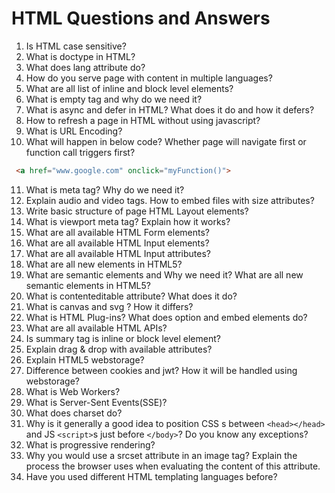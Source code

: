 # HTML Questions and Answers

1. Is HTML case sensitive?
2. What is doctype in HTML?
3. What does lang attribute do?
4. How do you serve page with content in multiple languages?
5. What are all list of inline and block level elements?
6. What is empty tag and why do we need it?
7. What is async and defer in HTML? What does it do and how it defers?
8. How to refresh a page in HTML without using javascript?
9. What is URL Encoding?
10. What will happen in below code? Whether page will navigate first or function call triggers first?

 ```html
  <a href="www.google.com" onclick="myFunction()">
  ```
11. What is meta tag? Why do we need it?
12. Explain audio and video tags. How to embed files with size attributes? 
13. Write basic structure of page HTML Layout elements?
14. What is viewport meta tag? Explain how it works?
15. What are all available HTML Form elements?
16. What are all available HTML Input elements?
17. What are all available HTML Input attributes?
18. What are all new elements in HTML5?
19. What are semantic elements and Why we need it? What are all new semantic elements in HTML5?
20. What is contenteditable attribute? What does it do?
21. What is canvas and svg ? How it differs?
22. What is HTML Plug-ins? What does option and embed elements do?
23. What are all available HTML APIs?
24. Is summary tag is inline or block level element?
25. Explain drag & drop with available attributes?
26. Explain HTML5 webstorage?
27. Difference between cookies and jwt? How it will be handled using webstorage?
28. What is Web Workers?
29. What is Server-Sent Events(SSE)?
30. What does charset do?
31. Why is it generally a good idea to position CSS <link>s between `<head></head>` and JS `<script>`s just before `</body>`? Do you know any exceptions?
32. What is progressive rendering?
33. Why you would use a srcset attribute in an image tag? Explain the process the browser uses when evaluating the content of this attribute.
34. Have you used different HTML templating languages before?

